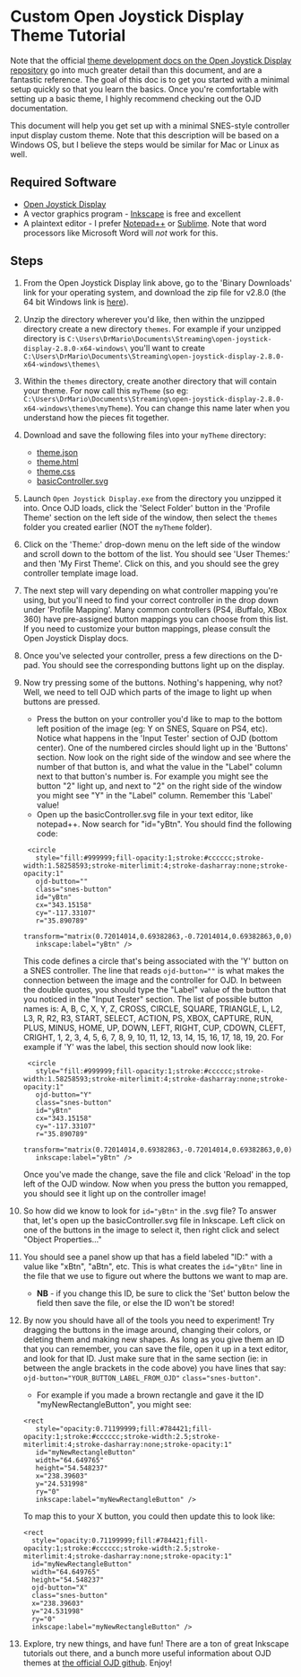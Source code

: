# Custom Open Joystick Display Theme Tutorial

Note that the official [theme development docs on the Open Joystick Display repository](https://github.com/KernelZechs/open-joystick-display/blob/master/docs/theme-development.md) go into much greater detail than this document, and are a fantastic reference. The goal of this doc is to get you started with a minimal setup quickly so that you learn the basics. Once you're comfortable with setting up a basic theme, I highly recommend checking out the OJD documentation.

This document will help you get set up with a minimal SNES-style controller input display custom theme. Note that this description will be based on a Windows OS, but I believe the steps would be similar for Mac or Linux as well.

## Required Software

- [Open Joystick Display](http://kernelzechs.com/open-joystick-display/)
- A vector graphics program - [Inkscape](https://inkscape.org/) is free and excellent
- A plaintext editor - I prefer [Notepad++](https://notepad-plus-plus.org/downloads/) or [Sublime](https://www.sublimetext.com/). Note that word processors like Microsoft Word will _not_ work for this.

## Steps

1. From the Open Joystick Display link above, go to the 'Binary Downloads' link for your operating system, and download the zip file for v2.8.0 (the 64 bit Windows link is [here](http://kernelzechs.com/downloads/open-joystick-display/client/windows/stable/x64/open-joystick-display-2.8.0-x64-windows.zip)).

2. Unzip the directory wherever you'd like, then within the unzipped directory create a new directory `themes`. For example if your unzipped directory is `C:\Users\DrMario\Documents\Streaming\open-joystick-display-2.8.0-x64-windows\` you'll want to create `C:\Users\DrMario\Documents\Streaming\open-joystick-display-2.8.0-x64-windows\themes\`

3. Within the `themes` directory, create another directory that will contain your theme. For now call this `myTheme` (so eg: `C:\Users\DrMario\Documents\Streaming\open-joystick-display-2.8.0-x64-windows\themes\myTheme`). You can change this name later when you understand how the pieces fit together.

4. Download and save the following files into your `myTheme` directory:
    - [theme.json](https://raw.githubusercontent.com/drx-mario/openJoystickDisplayTutorial/main/theme.json)
    - [theme.html](https://raw.githubusercontent.com/drx-mario/openJoystickDisplayTutorial/main/theme.html)
    - [theme.css](https://raw.githubusercontent.com/drx-mario/openJoystickDisplayTutorial/main/theme.css)
    - [basicController.svg](https://raw.githubusercontent.com/drx-mario/openJoystickDisplayTutorial/main/basicController.svg)

5. Launch `Open Joystick Display.exe` from the directory you unzipped it into. Once OJD loads, click the 'Select Folder' button in the 'Profile Theme' section on the left side of the window, then select the `themes` folder you created earlier (NOT the `myTheme` folder).

6. Click on the 'Theme:' drop-down menu on the left side of the window and scroll down to the bottom of the list. You should see 'User Themes:' and then 'My First Theme'. Click on this, and you should see the grey controller template image load.

7. The next step will vary depending on what controller mapping you're using, but you'll need to find your correct controller in the drop down under 'Profile Mapping'. Many common controllers (PS4, iBuffalo, XBox 360) have pre-assigned button mappings you can choose from this list. If you need to customize your button mappings, please consult the Open Joystick Display docs.

8. Once you've selected your controller, press a few directions on the D-pad. You should see the corresponding buttons light up on the display. 

9. Now try pressing some of the buttons. Nothing's happening, why not? Well, we need to tell OJD which parts of the image to light up when buttons are pressed. 
    - Press the button on your controller you'd like to map to the bottom left position of the image (eg: Y on SNES, Square on PS4, etc). Notice what happens in the 'Input Tester' section of OJD (bottom center). One of the numbered circles should light up in the 'Buttons' section. Now look on the right side of the window and see where the number of that button is, and what the value in the "Label" column next to that button's number is. For example you might see the button "2" light up, and next to "2" on the right side of the window you might see "Y" in the "Label" column. Remember this 'Label' value!
    - Open up the basicController.svg file in your text editor, like notepad++. Now search for "id="yBtn". You should find the following code:
    ```
     <circle
       style="fill:#999999;fill-opacity:1;stroke:#cccccc;stroke-width:1.58258593;stroke-miterlimit:4;stroke-dasharray:none;stroke-opacity:1"
       ojd-button=""
       class="snes-button"
       id="yBtn"
       cx="343.15158"
       cy="-117.33107"
       r="35.890789"
       transform="matrix(0.72014014,0.69382863,-0.72014014,0.69382863,0,0)"
       inkscape:label="yBtn" />
    ```
    This code defines a circle that's being associated with the 'Y' button on a SNES controller. The line that reads `ojd-button=""` is what makes the connection between the image and the controller for OJD. In between the double quotes, you should type the "Label" value of the button that you noticed in the "Input Tester" section. The list of possible button names is: A, B, C, X, Y, Z, CROSS, CIRCLE, SQUARE, TRIANGLE, L, L2, L3, R, R2, R3, START, SELECT, ACTION, PS, XBOX, CAPTURE, RUN, PLUS, MINUS, HOME, UP, DOWN, LEFT, RIGHT, CUP, CDOWN, CLEFT, CRIGHT, 1, 2, 3, 4, 5, 6, 7, 8, 9, 10, 11, 12, 13, 14, 15, 16, 17, 18, 19, 20.
    For example if 'Y' was the label, this section should now look like:
    ```
     <circle
       style="fill:#999999;fill-opacity:1;stroke:#cccccc;stroke-width:1.58258593;stroke-miterlimit:4;stroke-dasharray:none;stroke-opacity:1"
       ojd-button="Y"
       class="snes-button"
       id="yBtn"
       cx="343.15158"
       cy="-117.33107"
       r="35.890789"
       transform="matrix(0.72014014,0.69382863,-0.72014014,0.69382863,0,0)"
       inkscape:label="yBtn" />
    ```
    Once you've made the change, save the file and click 'Reload' in the top left of the OJD window. Now when you press the button you remapped, you should see it light up on the controller image!
    
9. So how did we know to look for `id="yBtn"` in the .svg file? To answer that, let's open up the basicController.svg file in Inkscape. Left click on one of the buttons in the image to select it, then right click and select "Object Properties..."

10. You should see a panel show up that has a field labeled "ID:" with a value like "xBtn", "aBtn", etc. This is what creates the `id="yBtn"` line in the file that we use to figure out where the buttons we want to map are. 
    - **NB** - if you change this ID, be sure to click the 'Set' button below the field then save the file, or else the ID won't be stored!

11. By now you should have all of the tools you need to experiment! Try dragging the buttons in the image around, changing their colors, or deleting them and making new shapes. As long as you give them an ID that you can remember, you can save the file, open it up in a text editor, and look for that ID. Just make sure that in the same section (ie: in between the angle brackets in the code above) you have lines that say:
`ojd-button="YOUR_BUTTON_LABEL_FROM_OJD"`
`class="snes-button"`.
    - For example if you made a brown rectangle and gave it the ID "myNewRectangleButton", you might see:
    ```
    <rect
       style="opacity:0.71199999;fill:#784421;fill-opacity:1;stroke:#cccccc;stroke-width:2.5;stroke-miterlimit:4;stroke-dasharray:none;stroke-opacity:1"
       id="myNewRectangleButton"
       width="64.649765"
       height="54.548237"
       x="238.39603"
       y="24.531998"
       ry="0"
       inkscape:label="myNewRectangleButton" />
    ```
    
    To map this to your X button, you could then update this to look like:
     ```
    <rect
       style="opacity:0.71199999;fill:#784421;fill-opacity:1;stroke:#cccccc;stroke-width:2.5;stroke-miterlimit:4;stroke-dasharray:none;stroke-opacity:1"
       id="myNewRectangleButton"
       width="64.649765"
       height="54.548237"
       ojd-button="X"
       class="snes-button"
       x="238.39603"
       y="24.531998"
       ry="0"
       inkscape:label="myNewRectangleButton" />
    ```

12. Explore, try new things, and have fun! There are a ton of great Inkscape tutorials out there, and a bunch more useful information about OJD themes at [the official OJD github](https://github.com/KernelZechs/open-joystick-display/blob/master/docs/theme-development.md). Enjoy!

